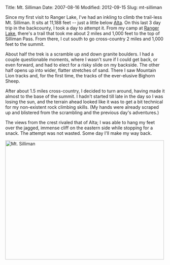 Title: Mt. Silliman
Date: 2007-08-16
Modified: 2012-09-15
Slug: mt-silliman

Since my first visit to Ranger Lake, I've had an inkling to climb the trail-less Mt. Silliman. It sits at 11,188 feet -- just a little below <a href="http://www.pig-monkey.com/2007/07/13/alta-peak/">Alta</a>. On this last 3 day trip in the backcounty, I took a day to attempt it. From my camp at <a href="http://www.pig-monkey.com/2007/07/19/ranger-lake/">Ranger Lake</a>, there's a trail that took me about 2 miles and 1,000 feet to the top of Silliman Pass. From there, I cut south to go cross-country 2 miles and 1,000 feet to the summit.

About half the trek is a scramble up and down granite boulders. I had a couple questionable moments, where I wasn't sure if I could get back, or even forward, and had to elect for a risky slide on my backside. The other half opens up into wider, flatter stretches of sand. There I saw Mountain Lion tracks and, for the first time, the tracks of the ever-elusive Bighorn Sheep.

After about 1.5 miles cross-country, I decided to turn around, having made it almost to the base of the summit. I hadn't started till late in the day so I was losing the sun, and the terrain ahead looked like it was to get a bit technical for my non-existent rock climbing skills. (My hands were already scraped up and blistered from the scrambling and the previous day's adventures.)

The views from the crest rivaled that of Alta; I was able to hang my feet over the jagged, immense cliff on the eastern side while stopping for a snack. The attempt was not wasted. Some day I'll make my way back.

<a href="http://www.flickr.com/photos/pigmonkey/sets/72157603095227826/" title="Photo Sharing"><img src="http://farm3.static.flickr.com/2103/1974662368_07807efcee.jpg" width="500" height="375" alt="Mt. Silliman" /></a>
